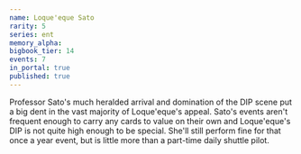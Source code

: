 ```yaml
---
name: Loque'eque Sato
rarity: 5
series: ent
memory_alpha:
bigbook_tier: 14
events: 7
in_portal: true
published: true
---
```


 Professor Sato's much heralded arrival and domination of the DIP scene put a big dent in the vast majority of Loque'eque's appeal. Sato's events aren't frequent enough to carry any cards to value on their own and Loque'eque's DIP is not quite high enough to be special. She'll still perform fine for that once a year event, but is little more than a part-time daily shuttle pilot.
